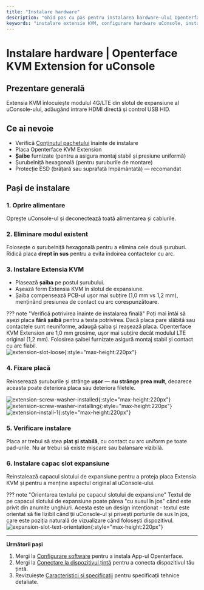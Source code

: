 ```yaml
---
title: "Instalare hardware"
description: "Ghid pas cu pas pentru instalarea hardware-ului Openterface KVM Extension for uConsole. Învață cum să instalezi corect placa de extensie în slotul de expansiune al uConsole-ului tău cu ghiduri de siguranță detaliate."
keywords: "instalare extensie KVM, configurare hardware uConsole, instalare placă expansiune, slot expansiune uConsole, ghid hardware KVM, instalare fizică"
---
```


# **Instalare hardware** | Openterface KVM Extension for uConsole

## Prezentare generală
Extensia KVM înlocuiește modulul 4G/LTE din slotul de expansiune al uConsole-ului, adăugând intrare HDMI directă și control USB HID.

## Ce ai nevoie
- Verifică [Conținutul pachetului](whats-in-the-box.md) înainte de instalare  
- Placa Openterface KVM Extension  
- **Șaibe** furnizate (pentru a asigura montaj stabil și presiune uniformă)  
- Șurubelniță hexagonală (pentru șuruburile de montare)  
- Protecție ESD (brățară sau suprafață împământată) — recomandat  

## Pași de instalare

### **1. Oprire alimentare**
Oprește uConsole-ul și deconectează toată alimentarea și cablurile.

### **2. Eliminare modul existent**
Folosește o șurubelniță hexagonală pentru a elimina cele două șuruburi.  
Ridică placa **drept în sus** pentru a evita îndoirea contactelor cu arc.

### **3. Instalare Extensia KVM**
- Plasează **șaiba** pe postul șurubului.  
- Așează ferm Extensia KVM în slotul de expansiune.  
- Șaiba compensează PCB-ul ușor mai subțire (1,0 mm vs 1,2 mm), menținând presiunea de contact cu arc corespunzătoare.

??? note "Verifică potrivirea înainte de instalarea finală"
    Poți mai întâi să așezi placa **fără șaibă** pentru a testa potrivirea. Dacă placa pare slăbită sau contactele sunt neuniforme, adaugă șaiba și reașează placa. Openterface KVM Extension are 1,0 mm grosime, ușor mai subțire decât modulul LTE original (1,2 mm). Folosirea șaibei furnizate asigură montaj stabil și contact cu arc fiabil.  
    ![extension-slot-loose](https://assets.openterface.com/images/product/openterface-kvm-uconsole-extension-slot-loose.webp){:style="max-height:220px"}

### **4. Fixare placă**
Reinserează șuruburile și strânge **ușor** — **nu strânge prea mult**, deoarece aceasta poate deteriora placa sau deteriora filetele.

![extension-screw-washer-installed](https://assets.openterface.com/images/product/openterface-kvm-uconsole-extension-screw-washer-installed.jpg){:style="max-height:220px"}
![extension-screw-washer-installing](https://assets.openterface.com/images/product/openterface-kvm-uconsole-extension-screw-washer-installing.jpg){:style="max-height:220px"}
![extension-install-1](https://assets.openterface.com/images/product/openterface-kvm-uconsole-extension-install-1.webp){:style="max-height:220px"}

### **5. Verificare instalare**
Placa ar trebui să stea **plat și stabilă**, cu contact cu arc uniform pe toate pad-urile. Nu ar trebui să existe mișcare sau balansare vizibilă.

### **6. Instalare capac slot expansiune**
Reinstalează capacul slotului de expansiune pentru a proteja placa Extensia KVM și pentru a menține aspectul original al uConsole-ului.

??? note "Orientarea textului pe capacul slotului de expansiune"
    Textul de pe capacul slotului de expansiune poate părea "cu susul în jos" când este privit din anumite unghiuri. Acesta este un design intenționat - textul este orientat să fie lizibil când ții uConsole-ul și privești porturile de sus în jos, care este poziția naturală de vizualizare când folosești dispozitivul.
    ![expansion-slot-text-orientation](https://assets.openterface.com/images/product/openterface-kvm-uconsole-expansion-slot-text-orientation.webp){:style="max-height:220px"}

---

**Următorii pași**

1. Mergi la [Configurare software](/product/uconsole-kvm-extension/software-setup/) pentru a instala App-ul Openterface.  
2. Mergi la [Conectare la dispozitivul țintă](/product/uconsole-kvm-extension/connect-to-target/) pentru a conecta dispozitivul tău țintă.  
3. Revizuiește [Caracteristici și specificații](/product/uconsole-kvm-extension/features/) pentru specificații tehnice detaliate.
